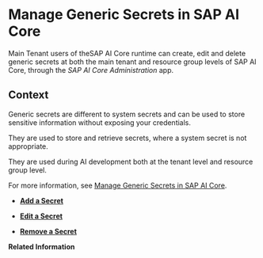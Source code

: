 <!-- loio678fd23652cd4410a18e71275315110e -->

# Manage Generic Secrets in SAP AI Core 

Main Tenant users of theSAP AI Core runtime can create, edit and delete generic secrets at both the main tenant and resource group levels of SAP AI Core, through the *SAP AI Core Administration* app.



## Context

Generic secrets are different to system secrets and can be used to store sensitive information without exposing your credentials.

They are used to store and retrieve secrets, where a system secret is not appropriate.

They are used during AI development both at the tenant level and resource group level.

For more information, see [Manage Generic Secrets in SAP AI Core](https://help.sap.com/docs/ai-core/ai-core/manage-object-store-secrets).

-   **[Add a Secret](add-a-secret-e5cce06.md "")**  

-   **[Edit a Secret](edit-a-secret-2a858ae.md "")**  

-   **[Remove a Secret](remove-a-secret-ea8eecf.md "")**  


**Related Information**  




